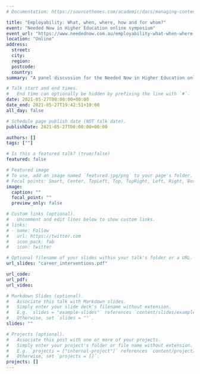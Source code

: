 ```yaml
---
# Documentation: https://sourcethemes.com/academic/docs/managing-content/

title: "Employability: What, when, where, how and for whom?"
event: "Needed Now in Higher Education online symposium"
event_url: "https://www.needednow.com.au/employability-what-when-where-how-and-for-whom/"
location: "Online"
address:
  street:
  city:
  region:
  postcode:
  country:
summary: "A panel discussion for the Needed Now in Higher Education online symposium."

# Talk start and end times.
#   End time can optionally be hidden by prefixing the line with `#`.
date: 2021-05-27T00:00:00+00:00
date_end: 2021-05-27T19:42:51+10:00
all_day: false

# Schedule page publish date (NOT talk date).
publishDate: 2021-05-27T00:00:00+00:00

authors: []
tags: [""]

# Is this a featured talk? (true/false)
featured: false

# Featured image
# To use, add an image named `featured.jpg/png` to your page's folder.
# Focal points: Smart, Center, TopLeft, Top, TopRight, Left, Right, BottomLeft, Bottom, BottomRight.
image:
  caption: ""
  focal_point: ""
  preview_only: false

# Custom links (optional).
#   Uncomment and edit lines below to show custom links.
# links:
# - name: Follow
#   url: https://twitter.com
#   icon_pack: fab
#   icon: twitter

# Optional filename of your slides within your talk's folder or a URL.
url_slides: "career_interventions.pdf"

url_code:
url_pdf:
url_video:

# Markdown Slides (optional).
#   Associate this talk with Markdown slides.
#   Simply enter your slide deck's filename without extension.
#   E.g. `slides = "example-slides"` references `content/slides/example-slides.md`.
#   Otherwise, set `slides = ""`.
slides: ""

# Projects (optional).
#   Associate this post with one or more of your projects.
#   Simply enter your project's folder or file name without extension.
#   E.g. `projects = ["internal-project"]` references `content/project/deep-learning/index.md`.
#   Otherwise, set `projects = []`.
projects: []
---
```

